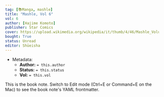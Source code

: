 ```yaml
---
tag: [📚Manga, mashle]
title: "Mashle, Vol 6"
vol: 6
author: [Hajime Komoto]
publisher: Star Comics
cover: https://upload.wikimedia.org/wikipedia/it/thumb/4/46/Mashle_Volume_1.jpg/394px-Mashle_Volume_1.jpg
bought: True
status: Unread
editor: Shūeisha
---
```



- Metadata:
	- **Author:** `= this.author`
	- **Status:** `= this.status`
	- **Vol:** `= this.vol`

This is the book note. Switch to Edit mode (Ctrl+E or Command+E on the Mac) to see the book note's YAML frontmatter.